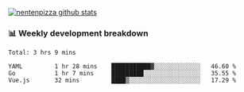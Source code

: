 [![nentenpizza github stats](https://github-readme-stats.vercel.app/api?username=nentenpizza&count_private=true)](https://github.com/anuraghazra/github-readme-stats)

### 📊 Weekly development breakdown
<!--START_SECTION:waka-->
```text
Total: 3 hrs 9 mins

YAML         1 hr 28 mins    ███████████▓░░░░░░░░░░░░░   46.60 % 
Go           1 hr 7 mins     █████████░░░░░░░░░░░░░░░░   35.55 % 
Vue.js       32 mins         ████▒░░░░░░░░░░░░░░░░░░░░   17.29 % 
```
<!--END_SECTION:waka-->

